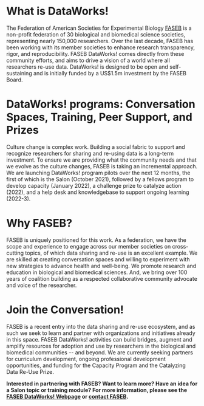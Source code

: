 # What is DataWorks!

The Federation of American Societies for Experimental Biology [FASEB](https://faseb.org) is a non-profit federation of 30 biological and biomedical science societies, representing nearly 150,000 researchers. Over the last decade, FASEB has been working with its member societies to enhance research transparency, rigor, and reproducibility. FASEB DataWorks! comes directly from these community efforts, and aims to drive a vision of a world where all researchers re-use data. DataWorks! is designed to be open and self-sustaining and is initially funded by a US$1.5m investment by the FASEB Board.

# DataWorks! programs: Conversation Spaces, Training, Peer Support, and Prizes

Culture change is complex work. Building a social fabric to support and recognize researchers for sharing and re-using data is a long-term investment. To ensure we are providing what the community needs and that we evolve as the culture changes, FASEB is taking an incremental approach. We are launching DataWorks! program pilots over the next 12 months, the first of which is the Salon (October 2021), followed by a fellows program to develop capacity (January 2022), a challenge prize to catalyze action (2022), and a help desk and knowledgebase to support ongoing learning (2022-3).

# Why FASEB?

FASEB is uniquely positioned for this work. As a federation, we have the scope and experience to engage across our member societies on cross-cutting topics, of which data sharing and re-use is an excellent example. We are skilled at creating conversation spaces and willing to experiment with new strategies to advance health and well-being. We promote research and education in biological and biomedical sciences. And, we bring over 100 years of coalition building as a respected collaborative community advocate and voice of the researcher.

# Join the Conversation!

FASEB is a recent entry into the data sharing and re-use ecosystem, and as such we seek to learn and partner with organizations and initiatives already in this space. FASEB DataWorks! activities can build bridges, augment and amplify resources for adoption and use by researchers in the biological and biomedical communities -- and beyond. We are currently seeking partners for curriculum development, ongoing professional development opportunities, and funding for the Capacity Program and the Catalyzing Data Re-Use Prize.

**Interested in partnering with FASEB? Want to learn more? Have an idea for a Salon topic or training module? For more information, please see the [FASEB DataWorks! Webpage](https://www.faseb.org/Science-Policy-and-Advocacy/Science-Policy-Research-Issues/Data-Science-and-Informatics/Data-Sharing-and-Reuse) or [contact FASEB](https://faseb.org/About-FASEB/Contact-FASEB).**
